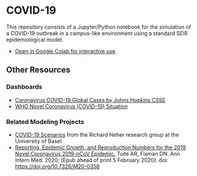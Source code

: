 # COVID-19

This repository consists of a Jupyter/Python notebook for the simulation of a COVID-19 outbreak in a campus-like environment using a standard SEIR epidemiological model. 

* [Open in Google Colab for interactive use](https://colab.research.google.com/drive/1ddb_0swsq9MRKyHrzflCzeF8Tqqmp24H).

## Other Resources

### Dashboards

* [Coronavirus COVID-19 Global Cases by Johns Hopkins CSSE](https://www.arcgis.com/apps/opsdashboard/index.html#/bda7594740fd40299423467b48e9ecf6)
* [WHO Novel Coronavirus (COVID-19) Situation](https://experience.arcgis.com/experience/685d0ace521648f8a5beeeee1b9125cd)

### Related Modeling Projects

* [COVID-19 Scenarios](https://neherlab.org/covid19/) from the Richard Neher research group at the University of Basel.
* [Reporting, Epidemic Growth, and Reproduction Numbers for the 2019 Novel Coronavirus 2019-nCoV Epidemic.](https://art-bd.shinyapps.io/nCov_control/) Tuite AR, Fisman DN. Ann Intern Med. 2020; [Epub ahead of print 5 February 2020]. doi: https://doi.org/10.7326/M20-0358
